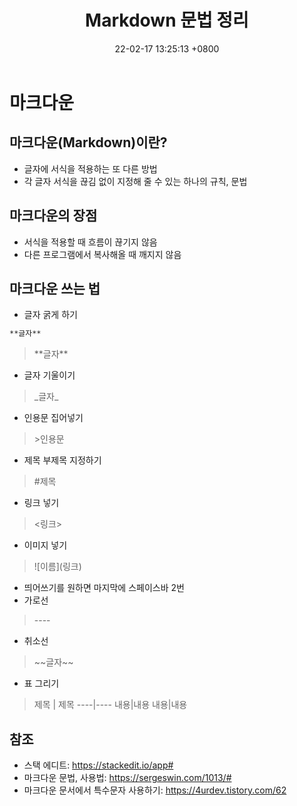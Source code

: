 ﻿---
title: 'Markdown 문법 정리'
date: 22-02-17 13:25:13 +0800
categories: ['보조 툴', 'Markdown']
tags: [markdown]     # TAG names should always be lowercase
---

# 마크다운

## 마크다운(Markdown)이란?
 - 글자에 서식을 적용하는 또 다른 방법
 - 각 글자 서식을 끊김 없이 지정해 줄 수 있는 하나의 규칙, 문법
 
## 마크다운의 장점
 - 서식을 적용할 때 흐름이 끊기지 않음
 - 다른 프로그램에서 복사해올 때 깨지지 않음
 
## 마크다운 쓰는 법
- 글자 굵게 하기 
```markdown
**글자**
```


>&#42;&#42;글자&#42;&#42;
- 글자 기울이기 
>&#95;글자&#95;
- 인용문 집어넣기
>&#62;인용문
- 제목 부제목 지정하기 
>&#35;제목
- 링크 넣기 
><링크>
- 이미지 넣기
> &#33;&#91;이름&#93;(링크)
- 띄어쓰기를 원하면 마지막에 스페이스바 2번
- 가로선
> &#45;&#45;&#45;&#45;
- 취소선
>&#126;&#126;글자&#126;&#126;
- 표 그리기
> 제목 &#124; 제목
> ----&#124;----
> 내용&#124;내용
> 내용&#124;내용

## 참조
- 스택 에디트: <https://stackedit.io/app#>
- 마크다운 문법, 사용법: <https://sergeswin.com/1013/#>
- 마크다운 문서에서 특수문자 사용하기: 
<https://4urdev.tistory.com/62>


